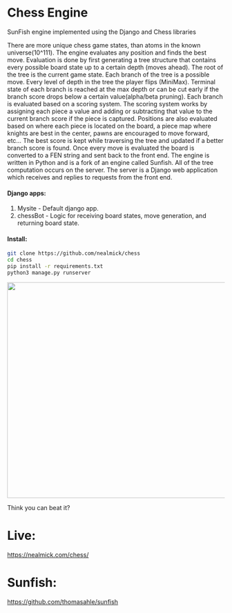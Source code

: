 # Chess Engine

SunFish engine implemented using the Django and Chess libraries 


There are more unique chess game states, than atoms in the known universe(10^111).  The engine evaluates any position and finds the best move.  Evaluation is done by first generating a tree structure that contains every possible board state up to a certain depth (moves ahead).  The root of the tree is the current game state.  Each branch of the tree is a possible move.  Every level of depth in the tree the player flips (MiniMax).  Terminal state of each branch is reached at the max depth or can be cut early if the branch score drops below a certain value(alpha/beta pruning).  Each branch is evaluated based on a scoring system.  The scoring system works by assigning each piece a value and adding or subtracting that value to the current branch score if the piece is captured.  Positions are also evaluated based on where each piece is located on the board, a piece map where knights are best in the center, pawns are encouraged to move forward, etc… The best score is kept while traversing the tree and updated if a better branch score is found.  Once every move is evaluated the board is converted to a FEN string and sent back to the front end.  The engine is written in Python and is a fork of an engine called Sunfish.  All of the tree computation occurs on the server.  The server is a Django web application which receives and replies to requests from the front end.

#### Django apps:
1.  Mysite - Default django app.
2.  chessBot - Logic for receiving board states, move generation, and returning board state.

#### Install:

```bash
git clone https://github.com/nealmick/chess
cd chess
pip install -r requirements.txt
python3 manage.py runserver
```


<img src="https://i.imgur.com/5g4ZcGh.png" width="600" height="500" />



Think you can beat it?
# Live:
https://nealmick.com/chess/

# Sunfish:
https://github.com/thomasahle/sunfish

